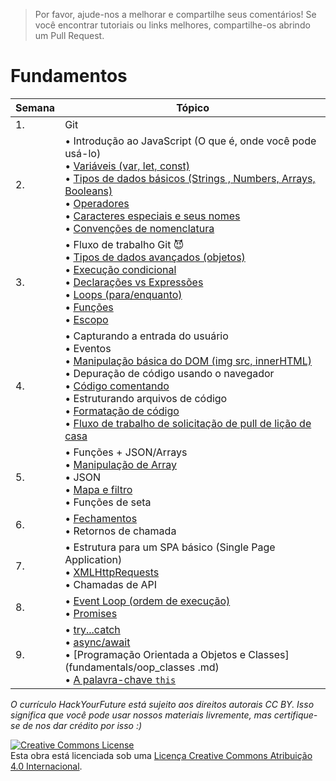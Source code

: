 >Por favor, ajude-nos a melhorar e compartilhe seus comentários! Se você encontrar tutoriais ou links melhores, compartilhe-os abrindo um Pull Request.

# Fundamentos

|Semana|Tópico|
|----|-----|
|1.|Git|
|2.|• Introdução ao JavaScript (O que é, onde você pode usá-lo)<br>• [Variáveis (var, let, const)](fundamentals/variables.md)<br>• [Tipos de dados básicos (Strings , Numbers, Arrays, Booleans)](fundamentals/values.md)<br>• [Operadores](fundamentals/operators.md)<br>• [Caracteres especiais e seus nomes](fundamentals/names_of_special_characters.md) <br> • [Convenções de nomenclatura](fundamentals/naming_conventions.md)|
|3.|• Fluxo de trabalho Git :smiling_imp:<br>• [Tipos de dados avançados (objetos)](fundamentals/objects.md) <br>• [Execução condicional](fundamentals/conditional_execution.md) <br>• [ Declarações vs Expressões](fundamentals/statements_expressions.md)<br> • [Loops (para/enquanto)](fundamentals/loops.md)<br>• [Funções](fundamentals/functions.md) <br>• [Escopo ](fundamentos/escopo.md)|
|4.|• Capturando a entrada do usuário <br>• Eventos<br>• [Manipulação básica do DOM (img src, innerHTML)](fundamentals/DOM_manipulation.md)<br>• Depuração de código usando o navegador <br>• [Código comentando](fundamentals/code_commenting.md)<br>• Estruturando arquivos de código<br>• [Formatação de código](fundamentals/code_formatting.md)<br>• [Fluxo de trabalho de solicitação de pull de lição de casa](fundamentals/homework_pr.md)|
|5.|• Funções + JSON/Arrays<br>• [Manipulação de Array](fundamentals/array_manipulation.md)<br>• JSON<br>• [Mapa e filtro](fundamentals/map_filter.md)<br>• Funções de seta |
|6.|• [Fechamentos](fundamentals/scope_closures_this.md) <br>• Retornos de chamada|
|7.|• Estrutura para um SPA básico (Single Page Application) <br>• [XMLHttpRequests](fundamentals/XMLHttpRequest.md) <br>• Chamadas de API|
|8.|• [Event Loop (ordem de execução)](fundamentals/event_loop.md)<br>• [Promises](fundamentals/promises.md)<br> |
|9.|• [try...catch](fundamentals/try_catch.md)<br>• [async/await](fundamentals/async_await.md)<br>• [Programação Orientada a Objetos e Classes](fundamentals/oop_classes .md)<br>• [A palavra-chave `this`](fundamentals/this.md) |


*O currículo HackYourFuture está sujeito aos direitos autorais CC BY. Isso significa que você pode usar nossos materiais livremente, mas certifique-se de nos dar crédito por isso :)*

<a rel="license" href="http://creativecommons.org/licenses/by/4.0/"><img alt="Creative Commons License" style="border-width:0" src="https:/ /i.creativecommons.org/l/by/4.0/88x31.png" /></a><br />Esta obra está licenciada sob uma <a rel="license" href="http://creativecommons.org /licenses/by/4.0/">Licença Creative Commons Atribuição 4.0 Internacional</a>.
